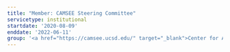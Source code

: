 ```yaml
---
title: "Member: CAMSEE Steering Committee"
servicetype: institutional
startdate: '2020-08-09'
enddate: '2022-06-11'
group: '<a href="https://camsee.ucsd.edu/" target="_blank">Center for Advancing Multidisciplinary Scholarship for Excellence in Education (CAMSEE)</a>, UC San Diego'
---
```

